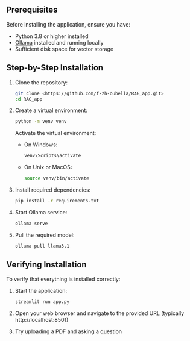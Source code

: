 ## Prerequisites

Before installing the application, ensure you have:

- Python 3.8 or higher installed
- [Ollama](https://ollama.ai/) installed and running locally
- Sufficient disk space for vector storage

## Step-by-Step Installation

1. Clone the repository:
   ```bash
   git clone <https://github.com/f-zh-oubella/RAG_app.git>
   cd RAG_app
   ```

2. Create a virtual environment:
   ```bash
   python -m venv venv
   ```

   Activate the virtual environment:
   - On Windows:
     ```bash
     venv\Scripts\activate
     ```
   - On Unix or MacOS:
     ```bash
     source venv/bin/activate
     ```

3. Install required dependencies:
   ```bash
   pip install -r requirements.txt
   ```

4. Start Ollama service:
   ```bash
   ollama serve
   ```

5. Pull the required model:
   ```bash
   ollama pull llama3.1
   ```

## Verifying Installation

To verify that everything is installed correctly:

1. Start the application:
   ```bash
   streamlit run app.py
   ```

2. Open your web browser and navigate to the provided URL (typically http://localhost:8501)

3. Try uploading a PDF and asking a question
